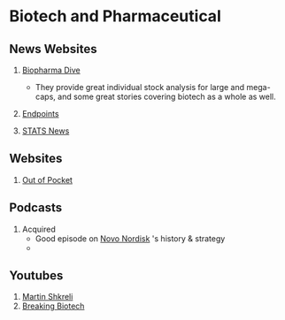 # Biotech and Pharmaceutical

## News Websites
1. [Biopharma Dive](https://www.biopharmadive.com/)
   - They provide great individual stock analysis for large and mega-caps, and some great stories covering biotech as a whole as well.

2. [Endpoints](https://endpts.com/)

3. [STATS News](https://www.statnews.com/)

## Websites 
1. [Out of Pocket](https://www.outofpocket.health/)

   
## Podcasts 
1. Acquired
   - Good episode on [Novo Nordisk](https://www.acquired.fm/episodes/novo-nordisk-ozempic) 's history & strategy
   - 


## Youtubes 
1. [Martin Shkreli](https://www.youtube.com/@ShkreliPlanet)
2. [Breaking Biotech](https://www.youtube.com/@breakingbiotech)
